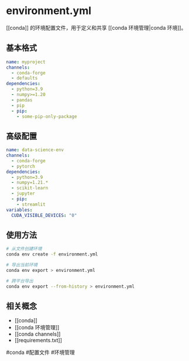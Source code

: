 # environment.yml

[[conda]] 的环境配置文件，用于定义和共享 [[conda 环境管理|conda 环境]]。

## 基本格式

```yaml
name: myproject
channels:
  - conda-forge
  - defaults
dependencies:
  - python=3.9
  - numpy>=1.20
  - pandas
  - pip
  - pip:
    - some-pip-only-package
```

## 高级配置

```yaml
name: data-science-env
channels:
  - conda-forge
  - pytorch
dependencies:
  - python=3.9
  - numpy=1.21.*
  - scikit-learn
  - jupyter
  - pip:
    - streamlit
variables:
  CUDA_VISIBLE_DEVICES: "0"
```

## 使用方法

```bash
# 从文件创建环境
conda env create -f environment.yml

# 导出当前环境
conda env export > environment.yml

# 跨平台导出
conda env export --from-history > environment.yml
```

## 相关概念

- [[conda]]
- [[conda 环境管理]]
- [[conda channels]]
- [[requirements.txt]]

#conda #配置文件 #环境管理
